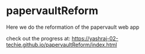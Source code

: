 # papervaultReform
Here we do the reformation of the papervault web app

check out the progress at: https://yashraj-02-techie.github.io/papervaultReform/index.html
